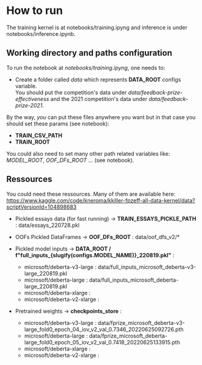 # How to run
The training kernel is at notebooks/training.ipyng and inference is under notebooks/inference.ipynb.

## Working directory and paths configuration

To run the notebook at *notebooks/training.ipyng*, one needs to:  
 

- Create a folder called *data* which represents **DATA_ROOT** configs variable.  
    You should put the competition's data under *data/feedback-prize-effectiveness* and the 2021 competition's data under
    *data/feedback-prize-2021*.  

By the way, *you* can put these files anywhere you want but in that case you should set these params (see notebook):
- **TRAIN_CSV_PATH**
- **TRAIN_ROOT**

You could also need to set many other path related variables like: *MODEL_ROOT*, *OOF_DFs_ROOT* ... (see notebook).


## Ressources
You could need these ressources. Many of them are available here:
    https://www.kaggle.com/code/kneroma/kkiller-fpzeff-all-data-kernel/data?scriptVersionId=104898683

- Pickled essays data (for fast running) -> **TRAIN_ESSAYS_PICKLE_PATH** :
    data/essays_220728.pkl

- OOFs Pickled DataFrames -> **OOF_DFs_ROOT** :
    data/oof_dfs_v2/*

- Pickled model inputs -> **DATA_ROOT / f"full_inputs_{slugify(configs.MODEL_NAME)}_220819.pkl"** :
    - microsoft/deberta-v3-large : data/full_inputs_microsoft_deberta-v3-large_220819.pkl
    - microsoft/deberta-large : data/full_inputs_microsoft_deberta-large_220819.pkl
    - microsoft/deberta-xlarge : 
    - microsoft/deberta-v2-xlarge : 

- Pretrained weights -> **checkpoints_store** :
    - microsoft/deberta-v3-large : data/fprize_microsoft_deberta-v3-large_fold0_epoch_04_iov_v2_val_0.7346_20220625092726.pth
    - microsoft/deberta-large : data/fprize_microsoft_deberta-large_fold0_epoch_05_iov_v2_val_0.7418_20220625133915.pth
    - microsoft/deberta-xlarge : 
    - microsoft/deberta-v2-xlarge : 